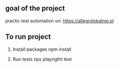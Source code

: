 ## goal of the project
practic test automation on:
https://allegrolokalnie.pl

## To run project
1. Install packages
npm install

2. Run tests
npx playrigtht test